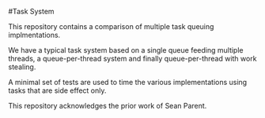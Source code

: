 #Task System

This repository contains a comparison of multiple task queuing implmentations.

We have a typical task system based on a single queue feeding multiple threads, a queue-per-thread system and finally queue-per-thread with work stealing.

A minimal set of tests are used to time the various implementations using tasks that are side effect only.

This repository acknowledges the prior work of Sean Parent. 



